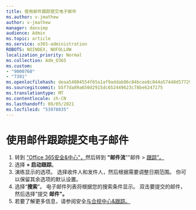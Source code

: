 ```yaml
---
title: 使用邮件跟踪提交电子邮件
ms.author: v-jmathew
author: v-jmathew
manager: dansimp
audience: Admin
ms.topic: article
ms.service: o365-administration
ROBOTS: NOINDEX, NOFOLLOW
localization_priority: Normal
ms.collection: Adm_O365
ms.custom:
- "9000760"
- "7391"
ms.openlocfilehash: deaa54004554f65a1af9addab86c84bcee8c044a57448d577299c452ce5cf1a1
ms.sourcegitcommit: b5f7da89a650d2915dc652449623c78be6247175
ms.translationtype: MT
ms.contentlocale: zh-CN
ms.lasthandoff: 08/05/2021
ms.locfileid: "53978835"
---
```

# <a name="submit-an-email-message-using-message-trace"></a>使用邮件跟踪提交电子邮件

1. 转到 ["Office 365安全&中心"，](https://go.microsoft.com/fwlink/p/?linkid=2077143)然后转到 **"邮件流**""邮件  >  [跟踪"。](https://go.microsoft.com/fwlink/?linkid=2101048)
2. 选择 **+ 启动跟踪**。
3. 演练显示的选项。 选择收件人和发件人，然后根据需要调整日期范围。 你可以保留其余选项的默认设置。
4. 选择“**搜索**”。 电子邮件列表将根据您的搜索条件显示。 双击要提交的邮件，然后选择"提交 **邮件"。**
5. 若要了解更多信息，请参阅安全[与合规中心&跟踪。](https://go.microsoft.com/fwlink/?linkid=2101557)

